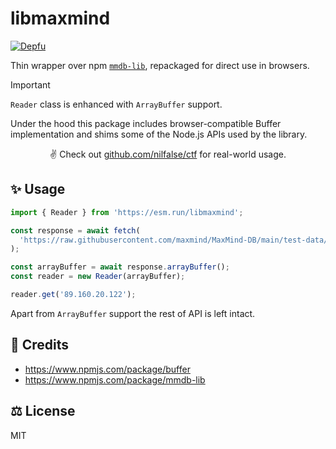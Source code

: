 # libmaxmind

[![Depfu](https://badges.depfu.com/badges/9640c46179da71fe6c4edcba55f7c863/overview.svg)](https://depfu.com/github/nilfalse/maxmind?project_id=40733)

Thin wrapper over npm [`mmdb-lib`](https://www.npmjs.com/package/mmdb-lib), repackaged for direct use in browsers.

> [!IMPORTANT]  
> `Reader` class is enhanced with `ArrayBuffer` support.

Under the hood this package includes browser-compatible Buffer implementation and shims some of the Node.js APIs used by the library.

<p align="center">✌️ Check out <a href="https://github.com/nilfalse/ctf">github.com/nilfalse/ctf</a> for real-world usage.</p>

## ✨ Usage

```javascript
import { Reader } from 'https://esm.run/libmaxmind';

const response = await fetch(
  'https://raw.githubusercontent.com/maxmind/MaxMind-DB/main/test-data/GeoLite2-Country-Test.mmdb'
);

const arrayBuffer = await response.arrayBuffer();
const reader = new Reader(arrayBuffer);

reader.get('89.160.20.122');
```

Apart from `ArrayBuffer` support the rest of API is left intact.

## 👏 Credits

- https://www.npmjs.com/package/buffer
- https://www.npmjs.com/package/mmdb-lib

## ⚖ License

MIT
